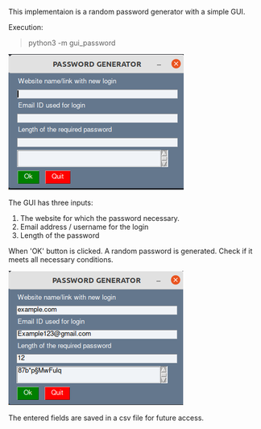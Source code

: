 This implementaion is a random password generator with a simple GUI.

Execution:
> python3 -m gui_password

![img.png](img.png)

The GUI has three inputs:
1. The website for which the password necessary.
2. Email address / username for the login
3. Length of the password

When 'OK' button is clicked. A random password is generated. 
Check if it meets all necessary conditions.

![img_1.png](img_1.png)


The entered fields are saved in a csv file for future access.
